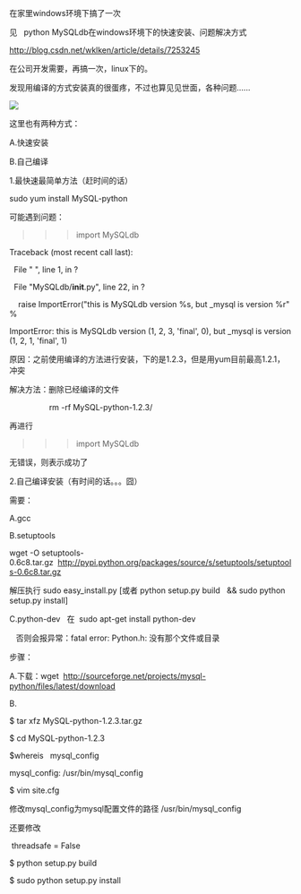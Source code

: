 

在家里windows环境下搞了一次

见   python MySQLdb在windows环境下的快速安装、问题解决方式

http://blog.csdn.net/wklken/article/details/7253245



在公司开发需要，再搞一次，linux下的。

发现用编译的方式安装真的很蛋疼，不过也算见见世面，各种问题......

![](D:/download/youdaonote-pull-master/data/Technology/Python/python杂乱/images/FD56434155734E829E0CB477AED872AFstruggle.gif)



这里也有两种方式：

A.快速安装

B.自己编译



1.最快速最简单方法（赶时间的话）

sudo yum install MySQL-python



可能遇到问题：

>>> import MySQLdb

Traceback (most recent call last):

  File " ", line 1, in ?

  File "MySQLdb/__init__.py", line 22, in ?

    raise ImportError("this is MySQLdb version %s, but _mysql is version %r" %

ImportError: this is MySQLdb version (1, 2, 3, 'final', 0), but _mysql is version (1, 2, 1, 'final', 1)

原因：之前使用编译的方法进行安装，下的是1.2.3，但是用yum目前最高1.2.1，冲突

解决方法：删除已经编译的文件

                  rm -rf MySQL-python-1.2.3/

再进行

>>> import MySQLdb

无错误，则表示成功了





2.自己编译安装（有时间的话。。。囧）



需要：

A.gcc

B.setuptools   

wget -O setuptools-0.6c8.tar.gz  http://pypi.python.org/packages/source/s/setuptools/setuptools-0.6c8.tar.gz

解压执行 sudo easy_install.py [或者 python setup.py build   && sudo python setup.py install]

C.python-dev   在  sudo apt-get install python-dev

   否则会报异常：fatal error: Python.h: 没有那个文件或目录



步骤：

A.下载：wget  http://sourceforge.net/projects/mysql-python/files/latest/download

B.

$ tar xfz MySQL-python-1.2.3.tar.gz

$ cd MySQL-python-1.2.3

$whereis   mysql_config

mysql_config: /usr/bin/mysql_config

$ vim site.cfg

修改mysql_config为mysql配置文件的路径 /usr/bin/mysql_config 

还要修改

 threadsafe = False

$ python setup.py build

$ sudo python setup.py install





